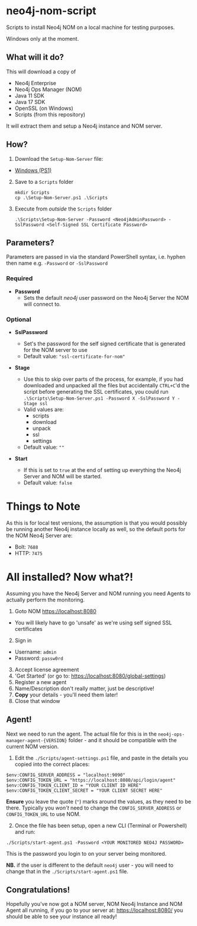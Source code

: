 # neo4j-nom-script
Scripts to install Neo4j NOM on a local machine for testing purposes.

Windows only at the moment.

## What will it do?

This will download a copy of 
* Neo4j Enterprise
* Neo4j Ops Manager (NOM)
* Java 11 SDK
* Java 17 SDK
* OpenSSL (on Windows)
* Scripts (from this repository)

It will extract them and setup a Neo4j instance and NOM server.

## How?

1. Download the `Setup-Nom-Server` file:

* [Windows (PS1)](https://raw.githubusercontent.com/cskardon/neo4j-nom-script/main/Windows/Scripts/Setup-Nom-Server.ps1)

2. Save to a `Scripts` folder
    ```
    mkdir Scripts
    cp .\Setup-Nom-Server.ps1 .\Scripts
    ```

3. Execute from _outside_ the `Scripts` folder
    ```
    .\Scripts\Setup-Nom-Server -Password <Neo4jAdminPassword> -SslPassword <Self-Signed SSL Certificate Password>
    ```

## Parameters?

Parameters are passed in via the standard PowerShell syntax, i.e. hyphen then name e.g. `-Password` or `-SslPassword`

### Required

* **Password**
  - Sets the default _neo4j_ user password on the Neo4j Server the NOM will connect to.

### Optional

* **SslPassword**
  - Set's the password for the self signed certificate that is generated for the NOM server to use
  - Default value: `"ssl-certificate-for-nom"`

* **Stage**
  - Use this to skip over parts of the process, for example, if you had downloaded and unpacked all the files but accidentally `CTRL+C`'d the script before generating the SSL certificates, you could run `.\Scripts\Setup-Nom-Server.ps1 -Password X -SslPassword Y -Stage ssl`
  - Valid values are:
    - scripts
    - download
    - unpack
    - ssl
    - settings
  - Default value: `""`

* **Start**
  - If this is set to `true` at the end of setting up everything the Neo4j Server and NOM will be started.
  - Default value: `false`

# Things to Note

As this is for local test versions, the assumption is that you would possibly be running another Neo4j instance locally as well, so the default ports for the NOM Neo4j Server are:

* Bolt: `7688`
* HTTP: `7475`

# All installed? Now what?!

Assuming you have the Neo4j Server and NOM running you need Agents to actually perform the monitoring.

1. Goto NOM [https://localhost:8080](https://localhost:8080)
  - You will likely have to go 'unsafe' as we're using self signed SSL certificates
2. Sign in
  - Username: `admin`
  - Password: `passw0rd`
3. Accept license agreement
4. 'Get Started' (or go to: [https://localhost:8080/global-settings](https://localhost:8080/global-settings))
5. Register a new agent
6. Name/Description don't really matter, just be descriptive!
7. **Copy** your details - you'll need them later!
8. Close that window

## Agent!

Next we need to run the agent.
The actual file for this is in the `neo4j-ops-manager-agent-{VERSION}` folder - and it should be compatible with the current NOM version.

1. Edit the `./Scripts/agent-settings.ps1` file, and paste in the details you copied into the correct places:

```
$env:CONFIG_SERVER_ADDRESS = "localhost:9090"
$env:CONFIG_TOKEN_URL = "https://localhost:8080/api/login/agent"
$env:CONFIG_TOKEN_CLIENT_ID = "YOUR CLIENT ID HERE"
$env:CONFIG_TOKEN_CLIENT_SECRET = "YOUR CLIENT SECRET HERE"
```

**Ensure** you leave the quote (`"`) marks around the values, as they need to be there. Typically you _won't_ need to change the `CONFIG_SERVER_ADDRESS` or `CONFIG_TOKEN_URL` to use NOM.

2. Once the file has been setup, open a new CLI (Terminal or Powershell) and run:

`./Scripts/start-agent.ps1 -Password <YOUR MONITORED NEO4J PASSWORD>` 

This is the password you login to on your server being monitored. 

**NB.** if the user is different to the default `neo4j` user - you will need to change that in the `./Scripts/start-agent.ps1` file.

## Congratulations!

Hopefully you've now got a NOM server, NOM Neo4j Instance and NOM Agent all running, if you go to your server at: [https://localhost:8080/](https://localhost:8080) you should be able to see your instance all ready!
